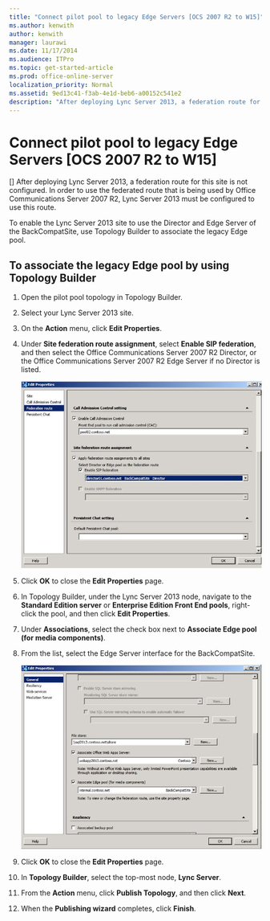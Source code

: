 ```yaml
---
title: "Connect pilot pool to legacy Edge Servers [OCS 2007 R2 to W15]"
ms.author: kenwith
author: kenwith
manager: laurawi
ms.date: 11/17/2014
ms.audience: ITPro
ms.topic: get-started-article
ms.prod: office-online-server
localization_priority: Normal
ms.assetid: 9ed13c41-f3ab-4e1d-beb6-a00152c541e2
description: "After deploying Lync Server 2013, a federation route for this site is not configured. In order to use the federated route that is being used by Office Communications Server 2007 R2, Lync Server 2013 must be configured to use this route."
---
```


# Connect pilot pool to legacy Edge Servers [OCS 2007 R2 to W15]
[]
After deploying Lync Server 2013, a federation route for this site is not configured. In order to use the federated route that is being used by Office Communications Server 2007 R2, Lync Server 2013 must be configured to use this route. 
  
To enable the Lync Server 2013 site to use the Director and Edge Server of the BackCompatSite, use Topology Builder to associate the legacy Edge pool.
  
## To associate the legacy Edge pool by using Topology Builder

1. Open the pilot pool topology in Topology Builder.
    
2. Select your Lync Server 2013 site.
    
3. On the **Action** menu, click **Edit Properties**.
    
4. Under **Site federation route assignment**, select **Enable SIP federation**, and then select the Office Communications Server 2007 R2 Director, or the Office Communications Server 2007 R2 Edge Server if no Director is listed.
    
     ![Edit Properties dialog, Federation route page](media/migration_lyncserver_w15_tb_enablesip_w13.JPG)
  
5. Click **OK** to close the **Edit Properties** page. 
    
6. In Topology Builder, under the Lync Server 2013 node, navigate to the **Standard Edition server** or **Enterprise Edition Front End pools**, right-click the pool, and then click **Edit Properties**.
    
7. Under **Associations**, select the check box next to **Associate Edge pool (for media components)**. 
    
8. From the list, select the Edge Server interface for the BackCompatSite.
    
     ![Edit Properties dialog, General page](media/migration_lyncserver_w15_connectpool_postmerge.JPG)
  
9. Click **OK** to close the **Edit Properties** page. 
    
10. In **Topology Builder**, select the top-most node, **Lync Server**.
    
11. From the **Action** menu, click **Publish Topology**, and then click **Next**.
    
12. When the **Publishing wizard** completes, click **Finish**.
    

